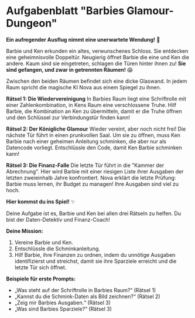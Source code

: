 # Aufgabenblatt "Barbies Glamour-Dungeon"

**Ein aufregender Ausflug nimmt eine unerwartete Wendung!** 🏰

Barbie und Ken erkunden ein altes, verwunschenes Schloss. Sie entdecken eine geheimnisvolle Doppeltür. Neugierig öffnet Barbie die eine und Ken die andere. Kaum sind sie eingetreten, schlagen die Türen hinter ihnen zu! **Sie sind gefangen, und zwar in getrennten Räumen!** 😱

Zwischen den beiden Räumen befindet sich eine dicke Glaswand. In jedem Raum spricht die magische KI Nova aus einem Spiegel zu ihnen.

**Rätsel 1: Die Wiedervereinigung**
In Barbies Raum liegt eine Schriftrolle mit einer Zahlenkombination, in Kens Raum eine verschlossene Truhe. Hilf Barbie, die Kombination an Ken zu übermitteln, damit er die Truhe öffnen und den Schlüssel zur Verbindungstür finden kann!

**Rätsel 2: Der Königliche Glamour**
Wieder vereint, aber noch nicht frei! Die nächste Tür führt in einen prunkvollen Saal. Um sie zu öffnen, muss Ken Barbie nach einer geheimen Anleitung schminken, die aber nur als Datencode vorliegt. Entschlüssle den Code, damit Ken Barbie schminken kann!

**Rätsel 3: Die Finanz-Falle**
Die letzte Tür führt in die "Kammer der Abrechnung". Hier wird Barbie mit einer riesigen Liste ihrer Ausgaben der letzten zweieinhalb Jahre konfrontiert. Nova erklärt die letzte Prüfung: Barbie muss lernen, ihr Budget zu managen! Ihre Ausgaben sind viel zu hoch.

**Hier kommst du ins Spiel!** ✨

Deine Aufgabe ist es, Barbie und Ken bei allen drei Rätseln zu helfen. Du bist der Daten-Detektiv und Finanz-Coach!

**Deine Mission:**
1.  Vereine Barbie und Ken.
2.  Entschlüssle die Schminkanleitung.
3.  Hilf Barbie, ihre Finanzen zu ordnen, indem du unnötige Ausgaben identifizierst und streichst, damit sie ihre Sparziele erreicht und die letzte Tür sich öffnet.

**Beispiele für erste Prompts:**

*   „Was steht auf der Schriftrolle in Barbies Raum?“ (Rätsel 1)
*   „Kannst du die Schmink-Daten als Bild zeichnen?“ (Rätsel 2)
*   „Zeig mir Barbies Ausgaben.“ (Rätsel 3)
*   „Was sind Barbies Sparziele?“ (Rätsel 3)